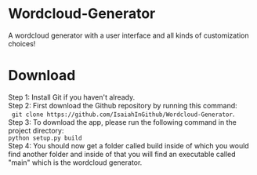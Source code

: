 # Wordcloud-Generator
A wordcloud generator with a user interface and all kinds of customization choices!

# Download
Step 1: Install Git if you haven't already.
</br>
Step 2: First download the Github repository by running this command:</br>
``` git clone https://github.com/IsaiahInGithub/Wordcloud-Generator```.
</br>
Step 3: To download the app, please run the following command in the project directory:
</br>
```python setup.py build```
</br>
Step 4: You should now get a folder called build inside of which you would find another folder and inside of that you will find an executable called "main" which is the wordcloud generator.
